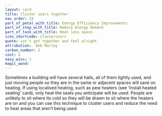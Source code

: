 ```yaml
---
layout: card
title: Cluster users together
nav_order: 24
part_of_petal_with_title: Energy Efficiency Improvements
part_of_step_with_title: Reduce Energy Demand
part_of_task_with_title: Heat less space
icon_shortcode: clusterusers
quote: Let's get together and feel alright.
attribution:  Bob Marley  
carbon_number: 2
cost: £
easy_wins: 1
magic_wand: 
---
```


<p>Sometimes a building will have several halls, all of them lightly used, and just moving people so they are in the same or adjacent spaces will save on heating. If using localised heating, such as pew heaters (see 'Install heated seating' card), only heat the seats you anticipate will be used. People are unlikely to sit where its cold so they will be drawn to sit where the heaters are on and you can use this technique to cluster users and reduce the need to heat areas that aren’t being used.  </p> 
